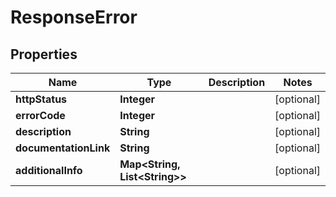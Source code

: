 

# ResponseError


## Properties

Name | Type | Description | Notes
------------ | ------------- | ------------- | -------------
**httpStatus** | **Integer** |  |  [optional]
**errorCode** | **Integer** |  |  [optional]
**description** | **String** |  |  [optional]
**documentationLink** | **String** |  |  [optional]
**additionalInfo** | **Map&lt;String, List&lt;String&gt;&gt;** |  |  [optional]



